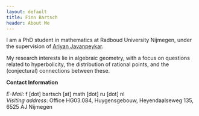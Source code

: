 ```yaml
---
layout: default
title: Finn Bartsch
header: About Me
---
```


I am a PhD student in mathematics at Radboud University Nijmegen, under the supervision of [Ariyan Javanpeykar][ari].

My research interests lie in algebraic geometry, with a focus on questions related to hyperbolicity, the distribution of rational points, and the (conjectural) connections between these.

**Contact Information**

*E-Mail*: f \[dot\] bartsch \[at\] math \[dot\] ru \[dot\] nl    
*Visiting address*: Office HG03.084, Huygensgebouw, Heyendaalseweg 135, 6525 AJ Nijmegen

[ari]: https://sites.google.com/view/ariyanjavanpeykar/home
[CVlink]: /CV.pdf